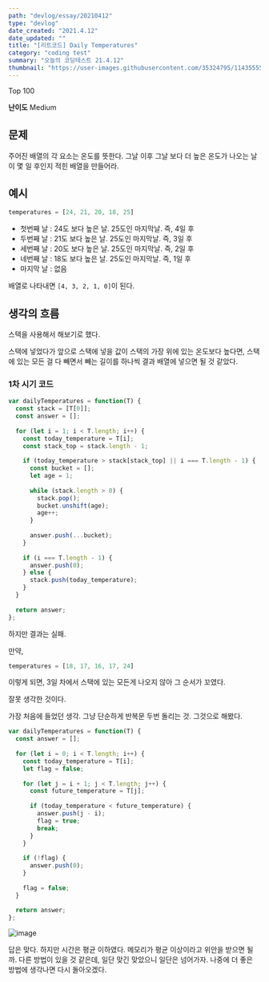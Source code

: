 ```yaml
---
path: "devlog/essay/20210412"
type: "devlog"
date_created: "2021.4.12"
date_updated: ""
title: "[리트코드] Daily Temperatures"
category: "coding test"
summary: "오늘의 코딩테스트 21.4.12"
thumbnail: "https://user-images.githubusercontent.com/35324795/114355556-91ee6f00-9baa-11eb-8305-e85a9ebb52cb.png"
---
```

Top 100

**난이도** Medium

## 문제
주어진 배열의 각 요소는 온도를 뜻한다. 그날 이후 그날 보다 더 높은 온도가 나오는 날이 몇 일 후인지 적힌 배열을 만들어라.

## 예시
```js
temperatures = [24, 21, 20, 18, 25]
```

* 첫번째 날 : 24도 보다 높은 날. 25도인 마지막날. 즉, 4일 후
* 두번째 날 : 21도 보다 높은 날. 25도인 마지막날. 즉, 3일 후
* 세번째 날 : 20도 보다 높은 날. 25도인 마지막날. 즉, 2일 후
* 네번째 날 : 18도 보다 높은 날. 25도인 마지막날. 즉, 1일 후
* 마지막 날 : 없음

배열로 나타내면 `[4, 3, 2, 1, 0]`이 된다.

## 생각의 흐름

스택을 사용해서 해보기로 했다.

스택에 넣었다가 앞으로 스택에 넣을 값이 스택의 가장 위에 있는 온도보다 높다면, 스택에 있는 모든 걸 다 빼면서 빼는 길이를 하나씩 결과 배열에 넣으면 될 것 같았다.

### 1차 시기 코드
```js
var dailyTemperatures = function(T) {
  const stack = [T[0]];
  const answer = [];
  
  for (let i = 1; i < T.length; i++) {
    const today_temperature = T[i];
    const stack_top = stack.length - 1;
    
    if (today_temperature > stack[stack_top] || i === T.length - 1) {
      const bucket = [];
      let age = 1;
      
      while (stack.length > 0) {
        stack.pop();
        bucket.unshift(age);
        age++;
      }
      
      answer.push(...bucket);
    }
    
    if (i === T.length - 1) {
      answer.push(0);
    } else {
      stack.push(today_temperature);
    }
  }
  
  return answer;
};
```

하지만 결과는 실패.

만약,

```js
temperatures = [18, 17, 16, 17, 24]
```

이렇게 되면, 3일 차에서 스택에 있는 모든게 나오지 않아 그 순서가 꼬였다.

잘못 생각한 것이다.

가장 처음에 들었던 생각. 그냥 단순하게 반복문 두번 돌리는 것. 그것으로 해봤다.

```js
var dailyTemperatures = function(T) {
  const answer = [];
  
  for (let i = 0; i < T.length; i++) {
    const today_temperature = T[i];
    let flag = false;
    
    for (let j = i + 1; j < T.length; j++) {
      const future_temperature = T[j];
      
      if (today_temperature < future_temperature) {
        answer.push(j - i);
        flag = true;
        break;
      }
    }
    
    if (!flag) {
      answer.push(0);
    }
    
    flag = false;
  }
  
  return answer;
};
```

![image](https://user-images.githubusercontent.com/35324795/114360081-99fcdd80-9baf-11eb-835a-648f136d9c92.png)

답은 맞다. 하지만 시간은 평균 이하였다. 메모리가 평균 이상이라고 위안을 받으면 될까. 다른 방법이 있을 것 같은데, 일단 맞긴 맞았으니 일단은 넘어가자. 나중에 더 좋은 방법에 생각나면 다시 돌아오겠다.
